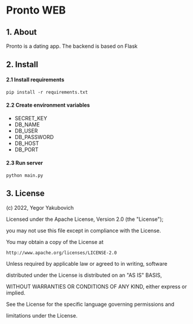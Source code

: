 
# Pronto WEB

## 1. About

Pronto is a dating app. The backend is based on Flask

## 2. Install

#### 2.1 Install requirements
```pip install -r requirements.txt```
#### 2.2 Create environment variables
- SECRET_KEY
- DB_NAME
- DB_USER
- DB_PASSWORD
- DB_HOST
- DB_PORT
#### 2.3 Run server
```python main.py```

## 3. License

(c) 2022, Yegor Yakubovich

Licensed under the Apache License, Version 2.0 (the "License");

you may not use this file except in compliance with the License.

You may obtain a copy of the License at

    http://www.apache.org/licenses/LICENSE-2.0

Unless required by applicable law or agreed to in writing, software

distributed under the License is distributed on an "AS IS" BASIS,

WITHOUT WARRANTIES OR CONDITIONS OF ANY KIND, either express or implied.

See the License for the specific language governing permissions and

limitations under the License.
